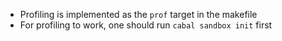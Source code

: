 

+ Profiling is implemented as the `prof` target in the makefile
+ For profiling to work, one should run `cabal sandbox init` first